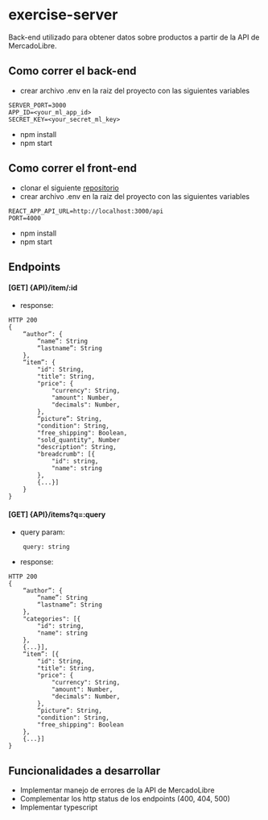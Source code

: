 # exercise-server

Back-end utilizado para obtener datos sobre productos a partir de la API de MercadoLibre.

## Como correr el back-end
- crear archivo .env en la raiz del proyecto con las siguientes variables
```
SERVER_PORT=3000
APP_ID=<your_ml_app_id>
SECRET_KEY=<your_secret_ml_key>
```
- npm install
- npm start

## Como correr el front-end
- clonar el siguiente [repositorio](https://github.com/ChechiB/exercise-front)
- crear archivo .env en la raiz del proyecto con las siguientes variables
```
REACT_APP_API_URL=http://localhost:3000/api
PORT=4000
```
- npm install
- npm start
## Endpoints

#### [GET] {API}/item/:id
- response:
```
HTTP 200
{
    “author”: {
        “name”: String
        “lastname”: String
    },
    “item”: {
        "id": String,
        "title": String,
        "price": {
            "currency": String,
            "amount": Number,
            "decimals": Number,
        },
        “picture”: String,
        "condition": String,
        "free_shipping": Boolean,
        "sold_quantity", Number
        "description": String,
        "breadcrumb": [{
            "id": string,
            "name": string
        },
        {...}]
    }
}
```

#### [GET] {API}/items?q=:query
- query param:
```
    query: string
```
- response:
```
HTTP 200
{
    “author”: {
        “name”: String
        “lastname”: String
    },
    "categories": [{
        "id": string,
        "name": string
    },
    {...}],
    “item”: [{
        "id": String,
        "title": String,
        "price": {
            "currency": String,
            "amount": Number,
            "decimals": Number,
        },
        “picture”: String,
        "condition": String,
        "free_shipping": Boolean
    },
    {...}]
}
```


## Funcionalidades a desarrollar
- Implementar manejo de errores de la API de MercadoLibre
- Complementar los http status de los endpoints (400, 404, 500)
- Implementar typescript